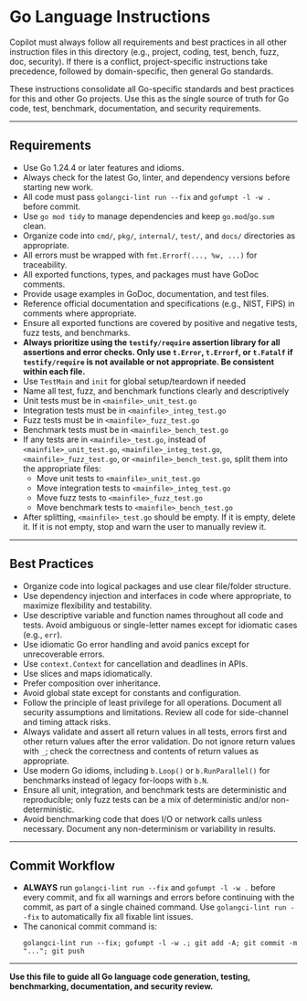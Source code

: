 
# Go Language Instructions

Copilot must always follow all requirements and best practices in all other instruction files in this directory (e.g., project, coding, test, bench, fuzz, doc, security). If there is a conflict, project-specific instructions take precedence, followed by domain-specific, then general Go standards.

These instructions consolidate all Go-specific standards and best practices for this and other Go projects. Use this as the single source of truth for Go code, test, benchmark, documentation, and security requirements.

---

## Requirements

- Use Go 1.24.4 or later features and idioms.
- Always check for the latest Go, linter, and dependency versions before starting new work.
- All code must pass `golangci-lint run --fix` and `gofumpt -l -w .` before commit.
- Use `go mod tidy` to manage dependencies and keep `go.mod`/`go.sum` clean.
- Organize code into `cmd/`, `pkg/`, `internal/`, `test/`, and `docs/` directories as appropriate.
- All errors must be wrapped with `fmt.Errorf(..., %w, ...)` for traceability.
- All exported functions, types, and packages must have GoDoc comments.
- Provide usage examples in GoDoc, documentation, and test files.
- Reference official documentation and specifications (e.g., NIST, FIPS) in comments where appropriate.
- Ensure all exported functions are covered by positive and negative tests, fuzz tests, and benchmarks.
- **Always prioritize using the `testify/require` assertion library for all assertions and error checks. Only use `t.Error`, `t.Errorf`, or `t.Fatalf` if `testify/require` is not available or not appropriate. Be consistent within each file.**
- Use `TestMain` and `init` for global setup/teardown if needed
- Name all test, fuzz, and benchmark functions clearly and descriptively
- Unit tests must be in `<mainfile>_unit_test.go`
- Integration tests must be in `<mainfile>_integ_test.go`
- Fuzz tests must be in `<mainfile>_fuzz_test.go`
- Benchmark tests must be in `<mainfile>_bench_test.go`
- If any tests are in `<mainfile>_test.go`, instead of `<mainfile>_unit_test.go`, `<mainfile>_integ_test.go`, `<mainfile>_fuzz_test.go`, or `<mainfile>_bench_test.go`, split them into the appropriate files:
  - Move unit tests to `<mainfile>_unit_test.go`
  - Move integration tests to `<mainfile>_integ_test.go`
  - Move fuzz tests to `<mainfile>_fuzz_test.go`
  - Move benchmark tests to `<mainfile>_bench_test.go`
- After splitting, `<mainfile>_test.go` should be empty. If it is empty, delete it. If it is not empty, stop and warn the user to manually review it.

---

## Best Practices

- Organize code into logical packages and use clear file/folder structure.
- Use dependency injection and interfaces in code where appropriate, to maximize flexibility and testability.
- Use descriptive variable and function names throughout all code and tests. Avoid ambiguous or single-letter names except for idiomatic cases (e.g., `err`).
- Use idiomatic Go error handling and avoid panics except for unrecoverable errors.
- Use `context.Context` for cancellation and deadlines in APIs.
- Use slices and maps idiomatically.
- Prefer composition over inheritance.
- Avoid global state except for constants and configuration.
- Follow the principle of least privilege for all operations. Document all security assumptions and limitations. Review all code for side-channel and timing attack risks.
- Always validate and assert all return values in all tests, errors first and other return values after the error validation. Do not ignore return values with `_`; check the correctness and contents of return values as appropriate.
- Use modern Go idioms, including `b.Loop()` or `b.RunParallel()` for benchmarks instead of legacy for-loops with `b.N`.
- Ensure all unit, integration, and benchmark tests are deterministic and reproducible; only fuzz tests can be a mix of deterministic and/or non-deterministic.
- Avoid benchmarking code that does I/O or network calls unless necessary. Document any non-determinism or variability in results.

---

## Commit Workflow

- **ALWAYS** run `golangci-lint run --fix` and `gofumpt -l -w .` before every commit, and fix all warnings and errors before continuing with the commit, as part of a single chained command. Use `golangci-lint run --fix` to automatically fix all fixable lint issues.
- The canonical commit command is:
  ```
  golangci-lint run --fix; gofumpt -l -w .; git add -A; git commit -m "..."; git push
  ```

---

**Use this file to guide all Go language code generation, testing, benchmarking, documentation, and security review.**
